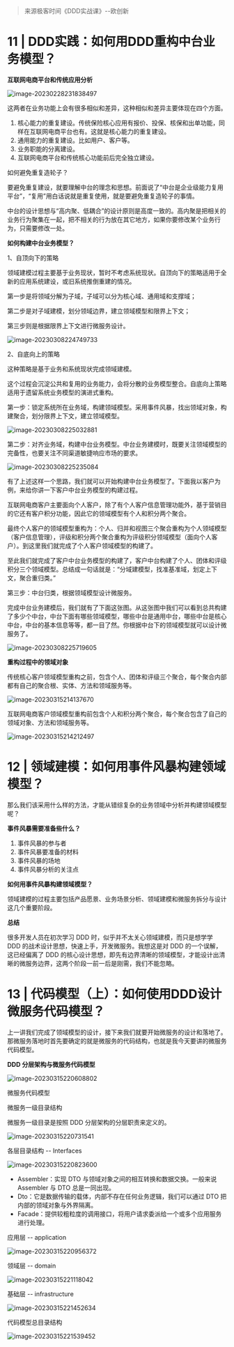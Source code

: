 > 来源极客时间《DDD实战课》--欧创新

# 11 | DDD实践：如何用DDD重构中台业务模型？

**互联网电商平台和传统应用分析**

![image-20230228231838497](https://technotes.oss-cn-shenzhen.aliyuncs.com/2023/202302282318580.png)

这两者在业务功能上会有很多相似和差异，这种相似和差异主要体现在四个方面。

1. 核心能力的重复建设。传统保险核心应用有报价、投保、核保和出单功能，同样在互联网电商平台也有。这就是核心能力的重复建设。
2. 通用能力的重复建设。比如用户、客户等。
3. 业务职能的分离建设。
4. 互联网电商平台和传统核心功能前后完全独立建设。

如何避免重复造轮子？

要避免重复建设，就要理解中台的理念和思想。前面说了“中台是企业级能力复用平台”，“复用”用白话说就是重复使用，就是要避免重复造轮子的事情。

中台的设计思想与“高内聚、低耦合”的设计原则是高度一致的。高内聚是把相关的业务行为聚集在一起，把不相关的行为放在其它地方，如果你要修改某个业务行为，只需要修改一处。

**如何构建中台业务模型？**

1、自顶向下的策略

领域建模过程主要基于业务现状，暂时不考虑系统现状。自顶向下的策略适用于全新的应用系统建设，或旧系统推倒重建的情况。

第一步是将领域分解为子域，子域可以分为核心域、通用域和支撑域；

第二步是对子域建模，划分领域边界，建立领域模型和限界上下文；

第三步则是根据限界上下文进行微服务设计。

![image-20230308224749733](https://technotes.oss-cn-shenzhen.aliyuncs.com/2023/202303082247809.png)

2、自底向上的策略

这种策略是基于业务和系统现状完成领域建模。

这个过程会沉淀公共和复用的业务能力，会将分散的业务模型整合。自底向上策略适用于遗留系统业务模型的演进式重构。

第一步：锁定系统所在业务域，构建领域模型。采用事件风暴，找出领域对象，构建聚合，划分限界上下文，建立领域模型。

![image-20230308225032881](https://technotes.oss-cn-shenzhen.aliyuncs.com/2023/202303082250922.png)

第二步：对齐业务域，构建中台业务模型。中台业务建模时，既要关注领域模型的完备性，也要关注不同渠道敏捷响应市场的要求。

![image-20230308225235084](https://technotes.oss-cn-shenzhen.aliyuncs.com/2023/202303082252118.png)

有了上述这样一个思路，我们就可以开始构建中台业务模型了。下面我以客户为例，来给你讲一下客户中台业务模型的构建过程。

互联网电商客户主要面向个人客户，除了有个人客户信息管理功能外，基于营销目的它还有客户积分功能，因此它的领域模型有个人和积分两个聚合。

最终个人客户的领域模型重构为：个人、归并和视图三个聚合重构为个人领域模型（客户信息管理），评级和积分两个聚合重构为评级积分领域模型（面向个人客户）。到这里我们就完成了个人客户领域模型的构建了。

至此我们就完成了客户中台业务模型的构建了，客户中台构建了个人、团体和评级积分三个领域模型。总结成一句话就是：“分域建模型，找准基准域，划定上下文，聚合重归类。”

第三步：中台归类，根据领域模型设计微服务。

完成中台业务建模后，我们就有了下面这张图。从这张图中我们可以看到总共构建了多少个中台，中台下面有哪些领域模型，哪些中台是通用中台，哪些中台是核心中台，中台的基本信息等等，都一目了然。你根据中台下的领域模型就可以设计微服务了。

![image-20230308225719605](https://technotes.oss-cn-shenzhen.aliyuncs.com/2023/202303082257639.png)

**重构过程中的领域对象**

传统核心客户领域模型重构之前，包含个人、团体和评级三个聚合，每个聚合内部都有自己的聚合根、实体、方法和领域服务等。

![image-20230315214137670](https://technotes.oss-cn-shenzhen.aliyuncs.com/2023/202303152141741.png)

互联网电商客户领域模型重构前包含个人和积分两个聚合，每个聚合包含了自己的领域对象、方法和领域服务等。

![image-20230315214212497](https://technotes.oss-cn-shenzhen.aliyuncs.com/2023/202303152142529.png)

# 12 | 领域建模：如何用事件风暴构建领域模型？

那么我们该采用什么样的方法，才能从错综复杂的业务领域中分析并构建领域模型呢？

**事件风暴需要准备些什么？**

1. 事件风暴的参与者
2. 事件风暴要准备的材料
3. 事件风暴的场地
4. 事件风暴分析的关注点

**如何用事件风暴构建领域模型？**

领域建模的过程主要包括产品愿景、业务场景分析、领域建模和微服务拆分与设计这几个重要阶段。

**总结**

很多开发人员在初次学习 DDD 时，似乎并不太关心领域建模，而只是想学学 DDD 的战术设计思想，快速上手，开发微服务。我想这是对 DDD 的一个误解，这已经偏离了 DDD 的核心设计思想，即先有边界清晰的领域模型，才能设计出清晰的微服务边界，这两个阶段一前一后是刚需，我们不能忽略。

# 13 | 代码模型（上）：如何使用DDD设计微服务代码模型？

上一讲我们完成了领域模型的设计，接下来我们就要开始微服务的设计和落地了。那微服务落地时首先要确定的就是微服务的代码结构，也就是我今天要讲的微服务代码模型。

**DDD 分层架构与微服务代码模型**

![image-20230315220608802](https://technotes.oss-cn-shenzhen.aliyuncs.com/2023/202303152206847.png)

微服务代码模型

微服务一级目录结构

微服务一级目录是按照 DDD 分层架构的分层职责来定义的。

![image-20230315220731541](https://technotes.oss-cn-shenzhen.aliyuncs.com/2023/202303152207578.png)

各层目录结构 -- Interfaces

![image-20230315220823600](https://technotes.oss-cn-shenzhen.aliyuncs.com/2023/202303152208634.png)

- Assembler：实现 DTO 与领域对象之间的相互转换和数据交换。一般来说 Assembler 与 DTO 总是一同出现。
- Dto：它是数据传输的载体，内部不存在任何业务逻辑，我们可以通过 DTO 把内部的领域对象与外界隔离。
- Facade：提供较粗粒度的调用接口，将用户请求委派给一个或多个应用服务进行处理。

应用层 -- application

![image-20230315220956372](https://technotes.oss-cn-shenzhen.aliyuncs.com/2023/202303152209416.png)

领域层 -- domain

![image-20230315221118042](https://technotes.oss-cn-shenzhen.aliyuncs.com/2023/202303152211081.png)

基础层 -- infrastructure

![image-20230315221452634](https://technotes.oss-cn-shenzhen.aliyuncs.com/2023/202303152214671.png)

代码模型总目录结构

![image-20230315221539452](https://technotes.oss-cn-shenzhen.aliyuncs.com/2023/202303152215486.png)







